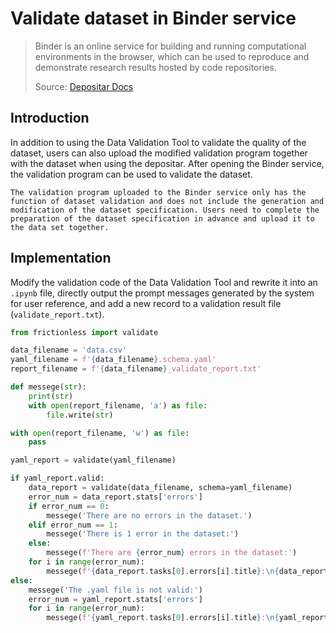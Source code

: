 # Validate dataset in Binder service

>Binder is an online service for building and running computational environments in the browser, which can be used to reproduce and demonstrate research results hosted by code repositories.
>
>Source: [Depositar Docs](https://docs.depositar.io/en/stable/user-guide/binder.html)

## Introduction

In addition to using the Data Validation Tool to validate the quality of the dataset, users can also upload the modified validation program together with the dataset when using the depositar. After opening the Binder service, the validation program can be used to validate the dataset.

```{note}
The validation program uploaded to the Binder service only has the function of dataset validation and does not include the generation and modification of the dataset specification. Users need to complete the preparation of the dataset specification in advance and upload it to the data set together.
```

## Implementation

Modify the validation code of the Data Validation Tool and rewrite it into an `.ipynb` file, directly output the prompt messages generated by the system for user reference, and add a new record to a validation result file (`validate_report.txt`).

```python
from frictionless import validate

data_filename = 'data.csv'
yaml_filename = f'{data_filename}.schema.yaml'
report_filename = f'{data_filename}_validate_report.txt'

def messege(str):
    print(str)
    with open(report_filename, 'a') as file:
        file.write(str)

with open(report_filename, 'w') as file:
    pass

yaml_report = validate(yaml_filename)

if yaml_report.valid:
    data_report = validate(data_filename, schema=yaml_filename)
    error_num = data_report.stats['errors']
    if error_num == 0:
        messege('There are no errors in the dataset.')
    elif error_num == 1:
        messege('There is 1 error in the dataset:')
    else:
        messege(f'There are {error_num} errors in the dataset:')
    for i in range(error_num):
        messege(f'{data_report.tasks[0].errors[i].title}:\n{data_report.tasks[0].errors[i].message}')
else:
    messege('The .yaml file is not valid:')
    error_num = yaml_report.stats['errors']
    for i in range(error_num):
        messege(f'{yaml_report.tasks[0].errors[i].title}:\n{yaml_report.tasks[0].errors[i].message}')
```

